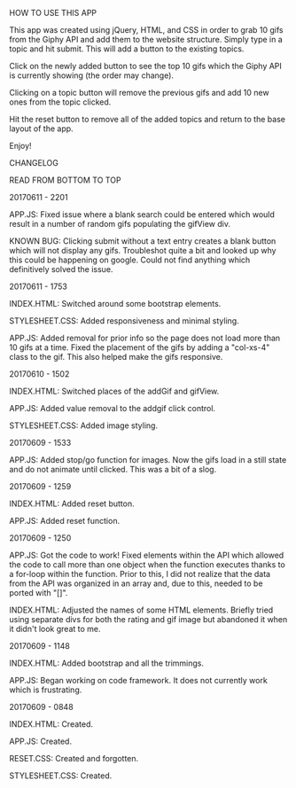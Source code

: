 HOW TO USE THIS APP

This app was created using jQuery, HTML, and CSS in order to grab 10 gifs from the Giphy API and add them to the website structure. Simply type in a topic and hit submit. This will add a button to the existing topics. 

Click on the newly added button to see the top 10 gifs which the Giphy API is currently showing (the order may change). 

Clicking on a topic button will remove the previous gifs and add 10 new ones from the topic clicked.

Hit the reset button to remove all of the added topics and return to the base layout of the app.

Enjoy!

CHANGELOG

READ FROM BOTTOM TO TOP

20170611 - 2201

APP.JS: Fixed issue where a blank search could be entered which would result in a number of random gifs populating the gifView div.

KNOWN BUG: Clicking submit without a text entry creates a blank button which will not display any gifs. Troubleshot quite a bit and looked up why this could be happening on google. Could not find anything which definitively solved the issue.

20170611 - 1753

INDEX.HTML: Switched around some bootstrap elements.

STYLESHEET.CSS: Added responsiveness and minimal styling.

APP.JS: Added removal for prior info so the page does not load more than 10 gifs at a time. Fixed the placement of the gifs by adding a "col-xs-4" class to the gif. This also helped make the gifs responsive.

20170610 - 1502

INDEX.HTML: Switched places of the addGif and gifView.

APP.JS: Added value removal to the addgif click control.

STYLESHEET.CSS: Added image styling.

20170609 - 1533

APP.JS: Added stop/go function for images. Now the gifs load in a still state and do not animate until clicked. This was a bit of a slog.

20170609 - 1259

INDEX.HTML: Added reset button.

APP.JS: Added reset function.

20170609 - 1250

APP.JS: Got the code to work! Fixed elements within the API which allowed the code to call more than one object when the function executes thanks to a for-loop within the function. Prior to this, I did not realize that the data from the API was organized in an array and, due to this, needed to be ported with "[]".

INDEX.HTML: Adjusted the names of some HTML elements. Briefly tried using separate divs for both the rating and gif image but abandoned it when it didn't look great to me.

20170609 - 1148

INDEX.HTML: Added bootstrap and all the trimmings.

APP.JS: Began working on code framework. It does not currently work which is frustrating.

20170609 - 0848

INDEX.HTML: Created.

APP.JS: Created.

RESET.CSS: Created and forgotten.

STYLESHEET.CSS: Created.